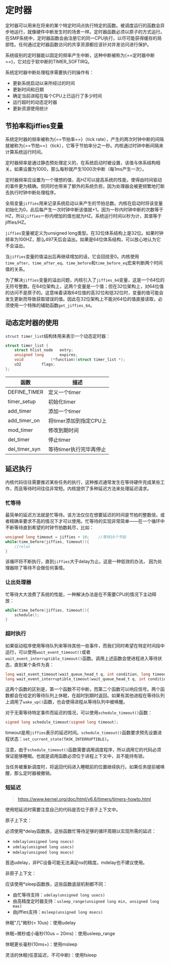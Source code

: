 # 定时器

定时器可以用来在将来的某个特定时间点执行特定的函数。被调度运行的函数会异步地运行，就像硬件中断发生时的场景一样。定时器函数必须以原子的方式运行。在SMP系统中，定时器函数会由注册它的同一CPU执行，以尽可能获得缓存的局部性。任何通过定时器函数访问的共享资源都应该针对并发访问进行保护。

系统级别的定时器能以固定的频率产生中断，这种中断被称为{==定时器中断==}，它对应于软中断的TIMER_SOFTIRQ。

系统定时器中断处理程序需要执行的操作有：

- 更新系统启动以来所经过的时间
- 更新时间和日期
- 确定当前进程在每个CPU上已运行了多少时间
- 运行超时的动态定时器
- 更新资源使用统计

## 节拍率和jiffies变量

系统定时器的频率被称为{==节拍率==}（tick rate），产生的两次时钟中断的间隔就被称为{==节拍==}（tick），它等于节拍率分之一秒。内核通过时钟中断间隔来计算系统运行时间。

定时器频率是通过静态预处理定义的，在系统启动时被设置，该值与体系结构相关。如果设置为1000，那么每秒就产生1000次中断（每1ms产生一次）。

定时器频率应设置为一个理想的值，高HZ可以提高系统的性能，使得由时间驱动的事件更为精确。但同时也带来了额外的系统负担，因为处理器会被更频繁地打断去执行时钟中断处理程序。

全局变量`jiffies`用来记录系统启动以来产生的节拍总数。内核在启动时将该变量初始化为0，此后每产生一次时钟中断该值就+1。因为一秒内时钟中断的次数等于HZ，所以`jiffies`一秒内增加的值也就为HZ。系统运行时间以秒为计，其值等于jiffies/HZ。

`jiffies`变量被定义为unsigned long类型。在32位体系结构上是32位。如果时钟频率为100HZ，那么497天后会溢出。如果是64位体系结构，可以放心地认为它不会溢出。

当`jiffies`变量的值溢出后再继续增加的话，它会回绕至0。内核使用`time_after`、`time_after_eq`、`time_before`和`time_before_eq`宏来判断两个时间值的关系。

为了解决`jiffies`变量的溢出问题，内核引入了`jiffies_64`变量，这是一个64位的无符号整数。在64位架构上，这两个变量是一个值；但在32位架构上，对64位值的访问不是原子的。这意味着读取64位值的高32位和低32位时，变量的值可能会发生更新而导致获取错误的值。因此在32位架构上不能对64位的值直接读取，必须使用一个特殊的辅助函数`get_jiffies_64`。

## 动态定时器的使用

`struct timer_list`结构体用来表示一个动态定时器：
```C
struct timer_list {
	struct hlist_node	entry;
	unsigned long		expires;
	void			(*function)(struct timer_list *);
	u32			flags;
};
```

| 函数 | 描述 |
| ---- | ---- |
| DEFINE_TIMER | 定义一个timer |
| timer_setup | 初始化timer |
| add_timer | 添加一个timer |
| add_timer_on | 将timer添加到指定CPU上 |
| mod_timer | 修改到期时间 |
| del_timer | 停止timer |
| del_timer_syn | 等待timer执行完毕再停止 |

## 延迟执行

内核代码往往需要推迟某些任务的执行，这种推迟通常发生在等待硬件完成某些工作，而且等待时间往往非常短。内核提供了多种延迟方法来处理延迟请求。

### 忙等待

最简单的延迟方法就是忙等待。该方法仅仅在想要延迟的时间是节拍的整数倍，或者精确率要求不高的情况下才可以使用。忙等待的实现非常简单——在一个循环中不断等待直到希望的时钟节拍数耗尽，比如：

```C
unsigned long timeout = jiffies + 10;    //等待10个节拍
while(time_before(jiffies, timeout)){
    //relax
}

```

该循环将不断执行，直到`jiffies`大于delay为止。这是一种低效的办法， 因为处理器除了等待不会做任何事情。

### 让出处理器

忙等待大大浪费了系统的性能，一种解决办法是在不需要CPU的情况下主动释放：

```C
while(time_before(jiffies, timeout)){
	schedule();
}
```

### 超时执行

如果驱动程序使用等待队列来等待其他一些事件，而我们同时希望在特定时间段中运行，可以使用`wait_event_timeout()`或者`wait_event_interruptible_timeout()`函数。调用上述函数会使进程进入等待状态，直到某个条件为真：

```C
long wait_event_timeout(wait_queue_head_t q, int condition, long timeout);
long wait_event_interruptible_timeout(wait_queue_head_t q, int condition, long timeout);
```

这两个函数的区别是，第一个函数不可中断，而第二个函数可以响应信号。两个函数都会在给定的等待队列上休眠，在超时到期时返回。如果有其他进程在等待队列上调用了`wake_up()`函数，也会使得进程从等待队列中被唤醒。

对于无需等待特定事件而延迟的情况，可以使用`schedule_timeout()`函数：

```C
signed long schedule_timeout(signed long timeout);
```

timeout是用`jiffies`表示的延迟时间。`schedule_timeout()`函数要求预先设置进程状态：`set_current_state(TASK_INTERRUPTIBLE)`。

注意，由于`schedule_timeout()`函数需要调用调度程序，所以调用它的代码必须保证能够睡眠。也就是调用函数必须位于进程上下文中，且不能持有锁。

当任务被重新调度时，将返回代码进入睡眠前的位置继续执行。如果任务提前被唤醒，那么定时器被撤销。

### 短延迟

> https://www.kernel.org/doc/html/v6.6/timers/timers-howto.html

使用短延迟时需要注意自己的代码是否位于原子上下文中。

原子上下文：

必须使用*delay函数族，这些函数忙等待足够的循环周期以实现所需的延迟：

- `ndelay(unsigned long nsecs)`
- `udelay(unsigned long usecs)`
- `mdelay(unsigned long msecs)`

首选udelay，非PC设备可能无法满足ns的精度。mdelay也不建议使用。

非原子上下文：

应该使用*sleep函数族，这些函数底层机制都不同：

- 由忙等待支持：`udelay(unsigned long usecs)`
- 由高精度定时器支持：`usleep_range(unsigned long min, unsigned long max)`
- 由jiffies支持：`msleep(unsigned long msecs)`

休眠"几"微秒(< 10us)：使用udelay

休眠~微秒或小毫秒(10us ~ 20ms)：使用usleep_range

休眠更长毫秒(10ms+)：使用msleep

灵活的休眠(任意延迟，不可中断)：使用fsleep

